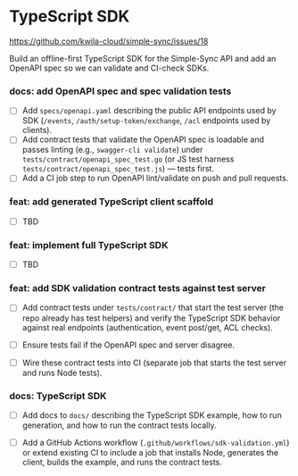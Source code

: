 # TypeScript SDK

https://github.com/kwila-cloud/simple-sync/issues/18

Build an offline-first TypeScript SDK for the Simple-Sync API and add an OpenAPI spec so we can validate and CI-check SDKs.

### docs: add OpenAPI spec and spec validation tests
- [ ] Add `specs/openapi.yaml` describing the public API endpoints used by SDK (`/events`, `/auth/setup-token/exchange`, `/acl` endpoints used by clients).
- [ ] Add contract tests that validate the OpenAPI spec is loadable and passes linting (e.g., `swagger-cli validate`) under `tests/contract/openapi_spec_test.go` (or JS test harness `tests/contract/openapi_spec_test.js`) — tests first.
- [ ] Add a CI job step to run OpenAPI lint/validate on push and pull requests.

### feat: add generated TypeScript client scaffold
- [ ] TBD

### feat: implement full TypeScript SDK
- [ ] TBD

### feat: add SDK validation contract tests against test server
- [ ] Add contract tests under `tests/contract/` that start the test server (the repo already has test helpers) and verify the TypeScript SDK behavior against real endpoints (authentication, event post/get, ACL checks).

- [ ] Ensure tests fail if the OpenAPI spec and server disagree.
- [ ] Wire these contract tests into CI (separate job that starts the test server and runs Node tests).

### docs: TypeScript SDK
- [ ] Add docs to `docs/` describing the TypeScript SDK example, how to run generation, and how to run the contract tests locally.
- [ ] Add a GitHub Actions workflow (`.github/workflows/sdk-validation.yml`) or extend existing CI to include a job that installs Node, generates the client, builds the example, and runs the contract tests.


